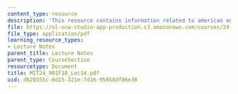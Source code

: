 ```yaml
---
content_type: resource
description: 'This resource contains information related to american english dialects. '
file: https://ol-ocw-studio-app-production.s3.amazonaws.com/courses/24-901-language-and-its-structure-i-phonology-fall-2010/db28555c6d15321e7d1695858df86e38_MIT24_901F10_Lec14.pdf
file_type: application/pdf
learning_resource_types:
- Lecture Notes
parent_title: Lecture Notes
parent_type: CourseSection
resourcetype: Document
title: MIT24_901F10_Lec14.pdf
uid: db28555c-6d15-321e-7d16-95858df86e38
---
```

